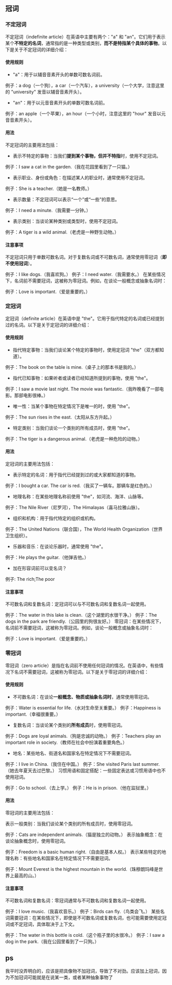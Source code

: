 ## 冠词
### 不定冠词
不定冠词（indefinite article）在英语中主要有两个："a" 和 "an"。它们用于表示某个**不特定的名词**，通常指的是一种类型或类别，**而不是特指某个具体的事物**。以下是关于不定冠词的详细介绍：

#### 使用规则
- "a"：用于以辅音音素开头的单数可数名词前。

例子：a dog（一个狗），a car（一个汽车），a university（一个大学，注意这里的 "university" 发音以辅音音素开头）。
- "an"：用于以元音音素开头的单数可数名词前。

例子：an apple（一个苹果），an hour（一个小时，注意这里的 "hour" 发音以元音音素开头）。
#### 用法
不定冠词的主要用法包括：

- 表示不特定的事物：当我们**提到某个事物，但并不特指**时，使用不定冠词。

例子：I saw a cat in the garden.（我在花园里看到了一只猫。）
- 表示职业、身份或角色：在描述某人的职业时，通常使用不定冠词。

例子：She is a teacher.（她是一名教师。）
- 表示数量：不定冠词可以表示“一个”或“一些”的意思。

例子：I need a minute.（我需要一分钟。）
- 表示类别：当谈论某种类别或类型时，使用不定冠词。

例子：A tiger is a wild animal.（老虎是一种野生动物。）
#### 注意事项
不定冠词只用于单数可数名词。对于复数名词或不可数名词，通常使用零冠词（**即不使用冠词**）。

例子：I like dogs.（我喜欢狗。）
例子：I need water.（我需要水。）
在某些情况下，名词前不需要冠词，这被称为零冠词。例如，在谈论一般概念或抽象名词时：

例子：Love is important.（爱是重要的。）

### 定冠词
定冠词（definite article）在英语中是 "the"。它用于指代特定的名词或已经提到过的名词。以下是关于定冠词的详细介绍：

#### 使用规则
- 指代特定事物：当我们谈论某个特定的事物时，使用定冠词 "the"（双方都知道）。

例子：The book on the table is mine.（桌子上的那本书是我的。）
- 指代已知事物：如果听者或读者已经知道所提到的事物，使用 "the"。

例子：I saw a movie last night. The movie was fantastic.（我昨晚看了一部电影。那部电影很棒。）
- 唯一性：当某个事物在特定情况下是唯一的时，使用 "the"。

例子：The sun rises in the east.（太阳从东方升起。）
- 特定类别：当我们谈论一个类别的所有成员时，使用 "the"。

例子：The tiger is a dangerous animal.（老虎是一种危险的动物。）
#### 用法
定冠词的主要用法包括：

- 表示特定的名词：用于指代已经提到过的或大家都知道的事物。

例子：I bought a car. The car is red.（我买了一辆车。那辆车是红色的。）
- 地理名称：在某些地理名称前使用 "the"，如河流、海洋、山脉等。

例子：The Nile River（尼罗河），The Himalayas（喜马拉雅山脉）。
- 组织和机构：用于指代特定的组织或机构。

例子：The United Nations（联合国），The World Health Organization（世界卫生组织）。
- 乐器和音乐：在谈论乐器时，通常使用 "the"。

例子：He plays the guitar.（他弹吉他。）

- 加在形容词前可以变名词？

例子: The rich;The poor
#### 注意事项
不可数名词和复数名词：定冠词可以与不可数名词和复数名词一起使用。

例子：The water in this lake is clean.（这个湖里的水很干净。）
例子：The dogs in the park are friendly.（公园里的狗很友好。）
零冠词：在某些情况下，名词前不需要冠词，这被称为零冠词。例如，谈论一般概念或抽象名词时：

例子：Love is important.（爱是重要的。）

### 零冠词
零冠词（zero article）是指在名词前不使用任何冠词的情况。在英语中，有些情况下名词不需要冠词，这被称为零冠词。以下是关于零冠词的详细介绍：

#### 使用规则
- 不可数名词：在谈论**一般概念、物质或抽象名词时**，通常使用零冠词。

例子：Water is essential for life.（水对生命至关重要。）
例子：Happiness is important.（幸福很重要。）
- 复数名词：当谈论某个类别的**所有成员**时，使用零冠词。

例子：Dogs are loyal animals.（狗是忠诚的动物。）
例子：Teachers play an important role in society.（教师在社会中扮演着重要角色。）
- 地名：某些地名、街道名和国家名在特定情况下不需要冠词。

例子：I live in China.（我住在中国。）
例子：She visited Paris last summer.（她去年夏天去过巴黎。）
习惯用语和固定搭配：一些固定表达或习惯用语中也不使用冠词。

例子：Go to school.（去上学。）
例子：He is in prison.（他在监狱里。）
#### 用法
零冠词的主要用法包括：

表示一般类别：当我们谈论某个类别的所有成员时，使用零冠词。

例子：Cats are independent animals.（猫是独立的动物。）
表示抽象概念：在谈论抽象概念时，使用零冠词。

例子：Freedom is a basic human right.（自由是基本人权。）
表示某些特定的地理名称：有些地名和国家名在特定情况下不需要冠词。

例子：Mount Everest is the highest mountain in the world.（珠穆朗玛峰是世界上最高的山。）
#### 注意事项
不可数名词和复数名词：零冠词通常与不可数名词和复数名词一起使用。

例子：I love music.（我喜欢音乐。）
例子：Birds can fly.（鸟类会飞。）
某些名词需要冠词：在某些情况下，即使是不可数名词或复数名词，也可能需要使用定冠词或不定冠词，具体取决于上下文。

例子：The water in this bottle is cold.（这个瓶子里的水很冷。）
例子：I saw a dog in the park.（我在公园里看到了一只狗。）


## ps
我平时没弄明白的，应该是把具像物不加冠词，导致了不对劲。应该加上冠词，因为不加冠词可能就是在说某一类，或者某种抽象事物了